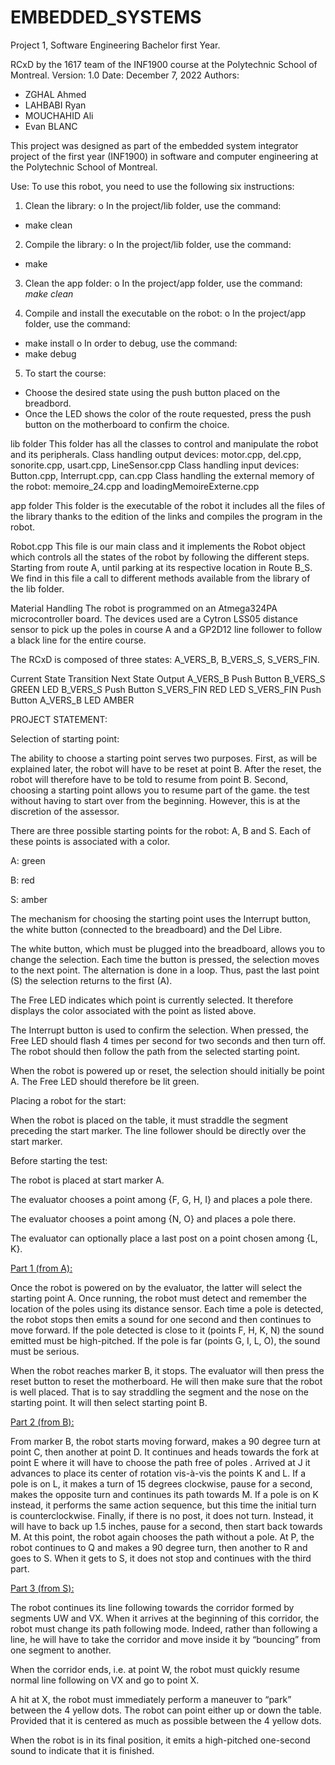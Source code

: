 # EMBEDDED_SYSTEMS
Project 1, Software Engineering Bachelor first Year.

RCxD by the 1617 team of the INF1900 course at the Polytechnic School of Montreal.
Version: 1.0
Date: December 7, 2022
Authors:
* ZGHAL Ahmed
* LAHBABI Ryan
* MOUCHAHID Ali
* Evan BLANC

This project was designed as part of the embedded system integrator project of the first year (INF1900) in software and computer engineering at the Polytechnic School of Montreal.

Use:
To use this robot, you need to use the following six instructions:

1. Clean the library:
o In the project/lib folder, use the command:
* make clean
2. Compile the library:
o In the project/lib folder, use the command:
* make
3. Clean the app folder:
o In the project/app folder, use the command:
*make clean*

4. Compile and install the executable on the robot:
o In the project/app folder, use the command:
* make install
o In order to debug, use the command:
* make debug

5. To start the course:
* Choose the desired state using the push button placed on the breadbord.
* Once the LED shows the color of the route requested, press the push button on the motherboard to confirm the choice.

lib folder
This folder has all the classes to control and manipulate the robot and its peripherals.
Class handling output devices: motor.cpp, del.cpp, sonorite.cpp, usart.cpp, LineSensor.cpp
Class handling input devices: Button.cpp, Interrupt.cpp, can.cpp
  Class handling the external memory of the robot: memoire_24.cpp and loadingMemoireExterne.cpp

app folder
This folder is the executable of the robot it includes all the files of the library thanks to the edition of the links and compiles the program in the robot.

Robot.cpp
This file is our main class and it implements the Robot object which controls all the states of the robot by following the different steps. Starting from route A, until parking at its respective location in Route B_S. We find in this file a call to different methods available from the library of the lib folder.

Material Handling
The robot is programmed on an Atmega324PA microcontroller board. The devices used are a Cytron LSS05 distance sensor to pick up the poles in course A and a GP2D12 line follower to follow a black line for the entire course.

The RCxD is composed of three states: A_VERS_B, B_VERS_S, S_VERS_FIN.

Current     State  Transition Next    State Output
A_VERS_B    Push   Button B_VERS_S    GREEN LED
B_VERS_S    Push   Button S_VERS_FIN  RED LED
S_VERS_FIN  Push   Button A_VERS_B    LED AMBER


PROJECT STATEMENT:

Selection of starting point:

The ability to choose a starting point serves two purposes. First, as will be explained later, the robot will have to be reset at point B. After the reset, the robot will therefore have to be told to resume from point B. Second, choosing a starting point allows you to resume part of the game. the test without having to start over from the beginning. However, this is at the discretion of the assessor.

There are three possible starting points for the robot: A, B and S. Each of these points is associated with a color.

A: green

B: red

S: amber

The mechanism for choosing the starting point uses the Interrupt button, the white button (connected to the breadboard) and the Del Libre.

The white button, which must be plugged into the breadboard, allows you to change the selection. Each time the button is pressed, the selection moves to the next point. The alternation is done in a loop. Thus, past the last point (S) the selection returns to the first (A).

The Free LED indicates which point is currently selected. It therefore displays the color associated with the point as listed above.

The Interrupt button is used to confirm the selection. When pressed, the Free LED should flash 4 times per second for two seconds and then turn off. The robot should then follow the path from the selected starting point.

When the robot is powered up or reset, the selection should initially be point A. The Free LED should therefore be lit green.

Placing a robot for the start:

When the robot is placed on the table, it must straddle the segment preceding the start marker. The line follower should be directly over the start marker.




Before starting the test:

The robot is placed at start marker A.

The evaluator chooses a point among {F, G, H, I} and places a pole there.

The evaluator chooses a point among {N, O} and places a pole there.

The evaluator can optionally place a last post on a point chosen among {L, K}.

<ins>
Part 1 (from A):
</ins>

Once the robot is powered on by the evaluator, the latter will select the starting point A. Once running, the robot must detect and remember the location of the poles using its distance sensor. Each time a pole is detected, the robot stops then emits a sound for one second and then continues to move forward. If the pole detected is close to it (points F, H, K, N) the sound emitted must be high-pitched. If the pole is far (points G, I, L, O), the sound must be serious.

When the robot reaches marker B, it stops. The evaluator will then press the reset button to reset the motherboard. He will then make sure that the robot is well placed. That is to say straddling the segment and the nose on the starting point. It will then select starting point B.

<ins>
Part 2 (from B):
</ins>

From marker B, the robot starts moving forward, makes a 90 degree turn at point C, then another at point D. It continues and heads towards the fork at point E where it will have to choose the path free of poles . Arrived at J it advances to place its center of rotation vis-à-vis the points K and L. If a pole is on L, it makes a turn of 15 degrees clockwise, pause for a second, makes the opposite turn and continues its path towards M. If a pole is on K instead, it performs the same action sequence, but this time the initial turn is counterclockwise. Finally, if there is no post, it does not turn. Instead, it will have to back up 1.5 inches, pause for a second, then start back towards M. At this point, the robot again chooses the path without a pole. At P, the robot continues to Q and makes a 90 degree turn, then another to R and goes to S. When it gets to S, it does not stop and continues with the third part.

<ins>
Part 3 (from S):
</ins>

The robot continues its line following towards the corridor formed by segments UW and VX. When it arrives at the beginning of this corridor, the robot must change its path following mode. Indeed, rather than following a line, he will have to take the corridor and move inside it by “bouncing” from one segment to another.

When the corridor ends, i.e. at point W, the robot must quickly resume normal line following on VX and go to point X.

A hit at X, the robot must immediately perform a maneuver to “park” between the 4 yellow dots. The robot can point either up or down the table. Provided that it is centered as much as possible between the 4 yellow dots.


When the robot is in its final position, it emits a high-pitched one-second sound to indicate that it is finished.
